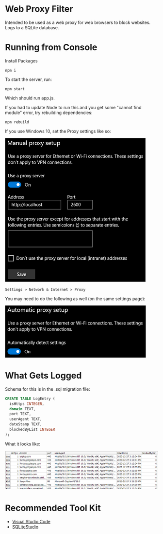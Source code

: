 # Web Proxy Filter

Intended to be used as a web proxy for web browsers to block websites. Logs to a SQLite database.



# Running from Console


Install Packages
```
npm i
```

To start the server, run:
```
npm start
```

Which should run app.js. 

If you had to update Node to run this and you get some "cannot find module" error, try rebuilding dependencies:

```
npm rebuild
```

If you use Windows 10, set the Proxy settings like so:


![picture 1](docs/images/62b23c233b8e4adef3ccea090b4443a43abd5b59a1893d3b5ebad08ac123e16f.png)  




```
Settings > Network & Internet > Proxy
```

You may need to do the following as well (on the same settings page):

![picture 2](docs/images/f7b48e171c0e2688511a996fce274d5ee94ab379bfd1db7e7b6d394e1c30109e.png)  



# What Gets Logged
Schema for this is in the .sql  migration file:

```sql
CREATE TABLE LogEntry (
  isHttps INTEGER,
  domain TEXT,
  port TEXT,
  userAgent TEXT,
  dateStamp TEXT,
  blockedByList INTEGER
);
```


What it looks like:

![picture 3](docs/images/34c48edc2df54262d4b5130283c8ed257edc68e5eea4e45d687991689e7660e4.png)  


# Recommended Tool Kit

- [Visual Studio Code](https://code.visualstudio.com/)
- [SQLiteStudio](https://sqlitestudio.pl/)
